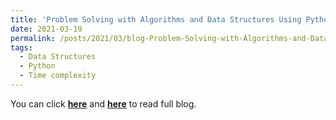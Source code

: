 ```yaml
---
title: 'Problem Solving with Algorithms and Data Structures Using Python (Chapter 2 A Proper Class)'
date: 2021-03-19
permalink: /posts/2021/03/blog-Problem-Solving-with-Algorithms-and-Data-Structures-Using-Python-Chapter-02/
tags:
  - Data Structures
  - Python
  - Time complexity
---
```


You can click [**here**](https://pridelee.github.io/files/blog/Chapter-2-A-Proper-Class.pdf) and [**here**](https://zhuanlan.zhihu.com/p/357861477) to read full blog.
